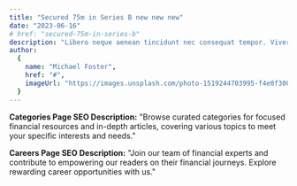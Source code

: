 ```yaml
---
title: "Secured 75m in Series B new new new"
date: "2023-06-16"
# href: "secured-75m-in-series-b"
description: "Libero neque aenean tincidunt nec consequat tempor. Viverra odio id velit adipiscing id. Nisi vestibulum orci eget bibendum dictum. Velit viverra posuere vulputate volutpat nunc. Nunc netus sit faucibus."
author:
  {
    name: "Michael Foster",
    href: "#",
    imageUrl: "https://images.unsplash.com/photo-1519244703995-f4e0f30006d5?ixlib=rb-1.2.1&ixid=eyJhcHBfaWQiOjEyMDd9&auto=format&fit=facearea&facepad=2&w=256&h=256&q=80",
  }
---
```


**Categories Page SEO Description:**
"Browse curated categories for focused financial resources and in-depth articles, covering various topics to meet your specific interests and needs."

**Careers Page SEO Description:**
"Join our team of financial experts and contribute to empowering our readers on their financial journeys. Explore rewarding career opportunities with us."

